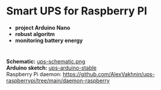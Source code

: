 # Smart UPS for Raspberry PI #
+ **project Arduino Nano**
+ **robust algoritm**
+ **monitoring battery energy**  
#
**Schematic:** [ups-schematic.png](https://github.com/AlexVakhnin/ups-raspberrypi/blob/main/ups-schematic.png)  
**Arduino sketch:** [ups-arduino-stable](https://github.com/AlexVakhnin/ups-raspberrypi/tree/main/ups-arduino-stable)  
Raspberry Pi daemon: https://github.com/AlexVakhnin/ups-raspberrypi/tree/main/daemon-raspberry
